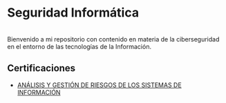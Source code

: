  # Seguridad Informática
  <br>
Bienvenido a mi repositorio con contenido en materia de la ciberseguridad en el entorno de las tecnologías de la Información.</center>

## Certificaciones
- [ANÁLISIS Y GESTIÓN DE RIESGOS DE LOS SISTEMAS DE INFORMACIÓN](https://github.com/pablojmcontacto/CERT-AGRSI?tab=readme-ov-file#an%C3%A1lisis-y-gesti%C3%B3n-de-riesgos-de-los-sistemas-de-informaci%C3%B3n)
